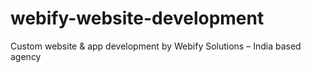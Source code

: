 # webify-website-development
Custom website &amp; app development by Webify Solutions – India based agency
